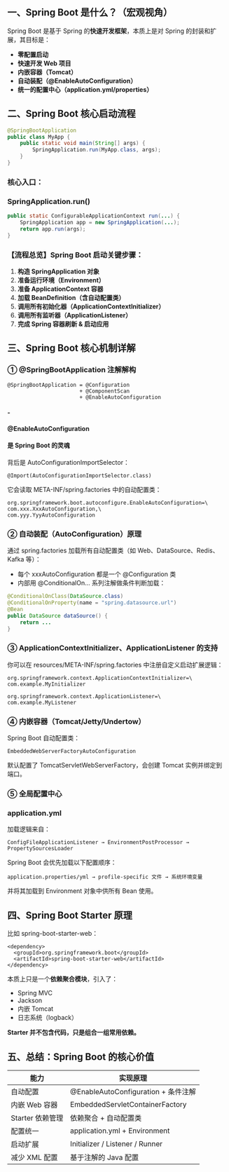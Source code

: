 ## **一、Spring Boot 是什么？（宏观视角）**

Spring Boot 是基于 Spring 的**快速开发框架**，本质上是对 Spring 的封装和扩展，其目标是：

- **零配置启动**
- **快速开发 Web 项目**
- **内嵌容器（Tomcat）**
- **自动装配（@EnableAutoConfiguration）**
- **统一的配置中心（application.yml/properties）**

## **二、Spring Boot 核心启动流程**

```java
@SpringBootApplication
public class MyApp {
    public static void main(String[] args) {
        SpringApplication.run(MyApp.class, args);
    }
}
```

### **核心入口：**

### **SpringApplication.run()**

```java
public static ConfigurableApplicationContext run(...) {
    SpringApplication app = new SpringApplication(...);
    return app.run(args);
}
```

### **【流程总览】Spring Boot 启动关键步骤：**

1. **构造 SpringApplication 对象**
2. **准备运行环境（Environment）**
3. **准备 ApplicationContext 容器**
4. **加载 BeanDefinition（含自动配置类）**
5. **调用所有初始化器（ApplicationContextInitializer）**
6. **调用所有监听器（ApplicationListener）**
7. **完成 Spring 容器刷新 & 启动应用**

## **三、Spring Boot 核心机制详解**

### **① @SpringBootApplication 注解解构**

```
@SpringBootApplication = @Configuration
                       + @ComponentScan
                       + @EnableAutoConfiguration
```

#### **-** 

#### **@EnableAutoConfiguration**

####  **是 Spring Boot 的灵魂**

背后是 AutoConfigurationImportSelector：

```
@Import(AutoConfigurationImportSelector.class)
```

它会读取 META-INF/spring.factories 中的自动配置类：

```
org.springframework.boot.autoconfigure.EnableAutoConfiguration=\
com.xxx.XxxAutoConfiguration,\
com.yyy.YyyAutoConfiguration
```

### **② 自动装配（AutoConfiguration）原理**

通过 spring.factories 加载所有自动配置类（如 Web、DataSource、Redis、Kafka 等）：

- 每个 xxxAutoConfiguration 都是一个 @Configuration 类
- 内部用 @ConditionalOn... 系列注解做条件判断加载：

```java
@ConditionalOnClass(DataSource.class)
@ConditionalOnProperty(name = "spring.datasource.url")
@Bean
public DataSource dataSource() {
    return ...
}
```

### **③ ApplicationContextInitializer、ApplicationListener 的支持**

你可以在 resources/META-INF/spring.factories 中注册自定义启动扩展逻辑：

```
org.springframework.context.ApplicationContextInitializer=\
com.example.MyInitializer

org.springframework.context.ApplicationListener=\
com.example.MyListener
```

### **④ 内嵌容器（Tomcat/Jetty/Undertow）**

Spring Boot 自动配置类：

```
EmbeddedWebServerFactoryAutoConfiguration
```

默认配置了 TomcatServletWebServerFactory，会创建 Tomcat 实例并绑定到端口。

### **⑤ 全局配置中心** 

### **application.yml**

加载逻辑来自：

```
ConfigFileApplicationListener → EnvironmentPostProcessor → PropertySourcesLoader
```

Spring Boot 会优先加载以下配置顺序：

```
application.properties/yml → profile-specific 文件 → 系统环境变量
```

并将其加载到 Environment 对象中供所有 Bean 使用。

## **四、Spring Boot Starter 原理**

比如 spring-boot-starter-web：

```
<dependency>
  <groupId>org.springframework.boot</groupId>
  <artifactId>spring-boot-starter-web</artifactId>
</dependency>
```

本质上只是一个**依赖聚合模块**，引入了：

- Spring MVC
- Jackson
- 内嵌 Tomcat
- 日志系统（logback）

**Starter 并不包含代码，只是组合一组常用依赖。**

## **五、总结：Spring Boot 的核心价值**

| **能力**         | **实现原理**                        |
| ---------------- | ----------------------------------- |
| 自动配置         | @EnableAutoConfiguration + 条件注解 |
| 内嵌 Web 容器    | EmbeddedServletContainerFactory     |
| Starter 依赖管理 | 依赖聚合 + 自动配置类               |
| 配置统一         | application.yml + Environment       |
| 启动扩展         | Initializer / Listener / Runner     |
| 减少 XML 配置    | 基于注解的 Java 配置                |